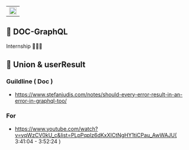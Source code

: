 <table>
<!--   <tr>
    <td align="center"><img src="https://bs-uploads.toptal.io/blackfish-uploads/components/blog_post_page/content/cover_image_file/cover_image/951294/retina_1708x683_0815-MovingFromREST2GraphQL-Luke_Newsletter-bbbbd3c21f8a858f3c20d05b8ab67b79.png" width=100%></td>
  </tr> -->
  <tr>
    <td align="center"><img src="https://www.loginradius.com/blog/static/7de39de94c321c5ef5ad1991b63fc1ee/e8950/wrapper.png" width=100%></td>
  </tr>
</table>

<!-- o-o o-o o-o o-o o-o o-o o-o o-o o-o o-o o-o o-o o-o o-o o-o o-o o-o o-o o-o o-o o-o o-o o-o o-o o-o o-o o-o o-o o-o o-o -->

## 🎃 DOC-GraphQL 
Internship 👨🏻‍💻

## 🎃 Union  &  userResult 
### Guildline ( Doc )
- https://www.stefanjudis.com/notes/should-every-error-result-in-an-error-in-graphql-too/
### For
- https://www.youtube.com/watch?v=yqWzCV0kU_c&list=PLpPqplz6dKxXICtNgHY1tiCPau_AwWAJU( 3:41:04 - 3:52:24 )
